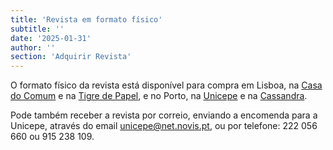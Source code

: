 ```yaml
---
title: 'Revista em formato físico'
subtitle: ''
date: '2025-01-31'
author: ''
section: 'Adquirir Revista'
---
```


O formato físico da revista está disponível para compra em Lisboa, na [Casa do Comum](https://www.casadocomum.org) e na [Tigre de Papel](https://tigrepapel.pt), e no Porto, na [Unicepe](https://www.unicepe.pt) e na [Cassandra](https://www.cassandra.pt/livraria). 

Pode também receber a revista por correio, enviando a encomenda para a Unicepe, através do email unicepe@net.novis.pt, ou por telefone: 222 056 660 ou 915 238 109.

